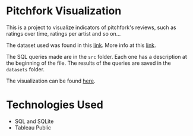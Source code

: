 # Pitchfork Visualization

This is a project to visualize indicators of pitchfork's reviews, such as ratings over time, ratings per artist and so on...

The dataset used was found in this [link](https://www.kaggle.com/datasets/nolanbconaway/pitchfork-data). More info at this [link](https://github.com/nolanbconaway/pitchfork-data/tree/master/scrape).

The SQL queries made are in the <code>src</code> folder. Each one has a description at the beginning of the file. The results of the queries are saved in the <code>datasets</code> folder.

The visualization can be found [here](https://public.tableau.com/app/profile/henrique.felizardo/viz/PitchforkReviewsViz/Painel1?publish=yes).

# Technologies Used

- SQL and SQLite
- Tableau Public